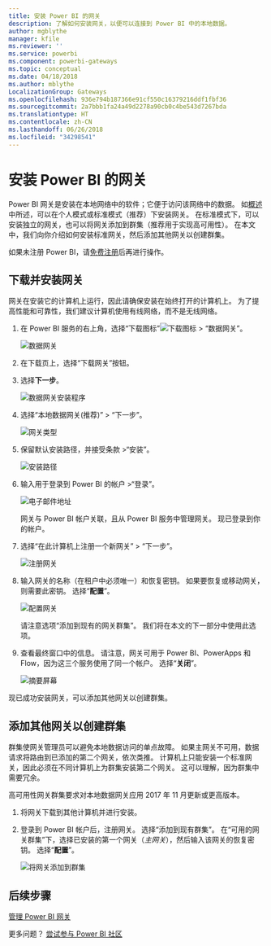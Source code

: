 ```yaml
---
title: 安装 Power BI 的网关
description: 了解如何安装网关，以便可以连接到 Power BI 中的本地数据。
author: mgblythe
manager: kfile
ms.reviewer: ''
ms.service: powerbi
ms.component: powerbi-gateways
ms.topic: conceptual
ms.date: 04/18/2018
ms.author: mblythe
LocalizationGroup: Gateways
ms.openlocfilehash: 936e794b187366e91cf550c16379216ddf1fbf36
ms.sourcegitcommit: 2a7bbb1fa24a49d2278a90cb0c4be543d7267bda
ms.translationtype: HT
ms.contentlocale: zh-CN
ms.lasthandoff: 06/26/2018
ms.locfileid: "34298541"
---
```

# <a name="install-a-gateway-for-power-bi"></a>安装 Power BI 的网关

Power BI 网关是安装在本地网络中的软件；它便于访问该网络中的数据。 如[概述](service-gateway-getting-started.md)中所述，可以在个人模式或标准模式（推荐）下安装网关。 在标准模式下，可以安装独立的网关，也可以将网关添加到群集（推荐用于实现高可用性）。 在本文中，我们向你介绍如何安装标准网关，然后添加其他网关以创建群集。

如果未注册 Power BI，请[免费注册](https://app.powerbi.com/signupredirect?pbi_source=web)后再进行操作。


## <a name="download-and-install-a-gateway"></a>下载并安装网关

网关在安装它的计算机上运行，因此请确保安装在始终打开的计算机上。 为了提高性能和可靠性，我们建议计算机使用有线网络，而不是无线网络。

1. 在 Power BI 服务的右上角，选择“下载图标”![下载图标](media/service-gateway-install/icon-download.png) > “数据网关”。

    ![数据网关](media/service-gateway-install/data-gateway.png)

2. 在下载页上，选择“下载网关”按钮。

3. 选择**下一步**。     

    ![数据网关安装程序](media/service-gateway-install/gateway-installer.png)

4. 选择“本地数据网关(推荐)” > “下一步”。

    ![网关类型](media/service-gateway-install/gateway-type.png)

5. 保留默认安装路径，并接受条款 >“安装”。

    ![安装路径](media/service-gateway-install/install-path.png)

6. 输入用于登录到 Power BI 的帐户 >“登录”。

    ![电子邮件地址](media/service-gateway-install/email-address.png)

    网关与 Power BI 帐户关联，且从 Power BI 服务中管理网关。 现已登录到你的帐户。

7. 选择“在此计算机上注册一个新网关” > “下一步”。

    ![注册网关](media/service-gateway-install/register-gateway.png)

8. 输入网关的名称（在租户中必须唯一）和恢复密钥。 如果要恢复或移动网关，则需要此密钥。 选择“**配置**”。

    ![配置网关](media/service-gateway-install/configure-gateway.png)

    请注意选项“添加到现有的网关群集”。 我们将在本文的下一部分中使用此选项。

9. 查看最终窗口中的信息。 请注意，网关可用于 Power BI、PowerApps 和 Flow，因为这三个服务使用了同一个帐户。 选择“**关闭**”。

    ![摘要屏幕](media/service-gateway-install/summary-screen.png)

现已成功安装网关，可以添加其他网关以创建群集。


## <a name="add-another-gateway-to-create-a-cluster"></a>添加其他网关以创建群集

群集使网关管理员可以避免本地数据访问的单点故障。 如果主网关不可用，数据请求将路由到已添加的第二个网关，依次类推。 计算机上只能安装一个标准网关，因此必须在不同计算机上为群集安装第二个网关。 这可以理解，因为群集中需要冗余。

高可用性网关群集要求对本地数据网关应用 2017 年 11 月更新或更高版本。

1. 将网关下载到其他计算机并进行安装。

2. 登录到 Power BI 帐户后，注册网关。 选择“添加到现有群集”。 在“可用的网关群集”下，选择已安装的第一个网关（*主网关*），然后输入该网关的恢复密钥。 选择“**配置**”。

    ![将网关添加到群集](media/service-gateway-install/add-cluster.png)


## <a name="next-steps"></a>后续步骤

[管理 Power BI 网关](service-gateway-manage.md)

更多问题？ [尝试参与 Power BI 社区](http://community.powerbi.com/)